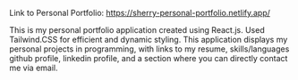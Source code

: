 
Link to Personal Portfolio: https://sherry-personal-portfolio.netlify.app/

This is my personal portfolio application created using React.js. Used Tailwind.CSS for efficient and dynamic styling. This application displays my personal projects in programming, with links to my resume, skills/languages github profile, linkedin profile, and a section where you can directly contact me via email.  
